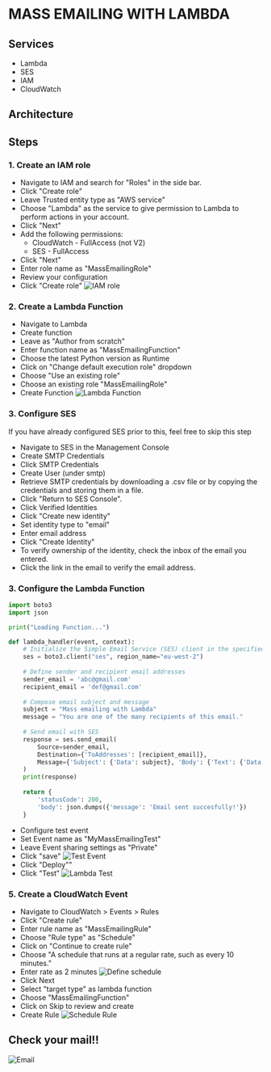 # MASS EMAILING WITH LAMBDA

## Services
- Lambda
- SES
- IAM
- CloudWatch

## Architecture


## Steps
### 1. Create an IAM role
- Navigate to IAM and search for "Roles" in the side bar.
- Click "Create role"
- Leave Trusted entity type as "AWS service"
- Choose "Lambda" as the service to give permission to Lambda to perform actions in your account.
- Click "Next"
- Add the following permissions:
    - CloudWatch - FullAccess (not V2)
    - SES - FullAccess
- Click "Next"
- Enter role name as "MassEmailingRole"
- Review your configuration
- Click "Create role"
![IAM role](images/iam_role.png)

### 2. Create a Lambda Function
- Navigate to Lambda
- Create function
- Leave as "Author from scratch"
- Enter function name as "MassEmailingFunction"
- Choose the latest Python version as Runtime
- Click on "Change default execution role"  dropdown
- Choose "Use an existing role"
- Choose an existing role "MassEmailingRole"
- Create Function
![Lambda Function](images/lambda_function.png)

### 3. Configure SES
If you have already configured SES prior to this, feel free to skip this step
- Navigate to SES in the Management Console
- Create SMTP Credentials
- Click SMTP Credentials
- Create User (under smtp)
- Retrieve SMTP credentials by downloading a .csv file or by copying the credentials and storing them in a file.
- Click "Return to SES Console".
- Click Verified Identities
- Click "Create new identity"
- Set identity type to "email"
- Enter email address
- Click "Create Identity"
- To verify ownership of the identity, check the inbox of the email you entered.
- Click the link in the email to verify the email address.

### 3. Configure the Lambda Function
```python 
import boto3
import json

print("Loading Function...")

def lambda_handler(event, context):
    # Initialize the Simple Email Service (SES) client in the specified AWS region
    ses = boto3.client("ses", region_name="eu-west-2")
    
    # Define sender and recipient email addresses
    sender_email = 'abc@gmail.com'
    recipient_email = 'def@gmail.com'
    
    # Compose email subject and message
    subject = "Mass emailing with Lambda"
    message = "You are one of the many recipients of this email."
    
    # Send email with SES
    response = ses.send_email(
        Source=sender_email,
        Destination={'ToAddresses': [recipient_email]},
        Message={'Subject': {'Data': subject}, 'Body': {'Text': {'Data': message}}}
    )
    print(response)
    
    return {
        'statusCode': 200,
        'body': json.dumps({'message': 'Email sent succesfully!'})
    }
```

- Configure test event
- Set Event name as "MyMassEmailingTest"
- Leave Event sharing settings as "Private"
- Click "save"
![Test Event](images/test_event.png)
- Click "Deploy""
- Click "Test"
![Lambda Test](images/lambda_test.png)

### 5. Create a CloudWatch Event 
- Navigate to CloudWatch > Events > Rules
- Click "Create rule"
- Enter rule name as "MassEmailingRule"
- Choose "Rule type" as "Schedule"
- Click on "Continue to create rule"
- Choose "A schedule that runs at a regular rate, such as every 10 minutes."
- Enter rate as 2 minutes
![Define schedule](images/define_schedule.png)
- Click Next
- Select "target type" as lambda function
- Choose "MassEmailingFunction"
- Click on Skip to review and create
- Create Rule
![Schedule Rule](images/review_cloudwatch_schedule.png)

## Check your mail!!
![Email](images/email.png)